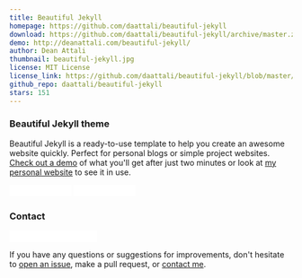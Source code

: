 ```yaml
---
title: Beautiful Jekyll
homepage: https://github.com/daattali/beautiful-jekyll
download: https://github.com/daattali/beautiful-jekyll/archive/master.zip
demo: http://deanattali.com/beautiful-jekyll/
author: Dean Attali
thumbnail: beautiful-jekyll.jpg
license: MIT License
license_link: https://github.com/daattali/beautiful-jekyll/blob/master/LICENSE
github_repo: daattali/beautiful-jekyll
stars: 151
---
```


### Beautiful Jekyll theme

Beautiful Jekyll is a ready-to-use template to help you create an
awesome website quickly. Perfect for personal blogs or simple project
websites. [Check out a demo](http://deanattali.com/beautiful-jekyll) of
what you'll get after just two minutes or look at [my personal website](http://deanattali.com/)
to see it in use.

<iframe
src="//ghbtns.com/github-btn.html?user=daattali&repo=beautiful-jekyll&type=star&count=true&size=small"
allowtransparency="true" frameborder="0" scrolling="0" width="110px"
height="20px"></iframe>

<iframe
src="//ghbtns.com/github-btn.html?user=daattali&repo=beautiful-jekyll&type=fork&count=true&size=small"
allowtransparency="true" frameborder="0" scrolling="0" width="110px"
height="20px"></iframe>

### Contact

<iframe
src="//ghbtns.com/github-btn.html?user=daattali&type=follow&count=true&size=small"
allowtransparency="true" frameborder="0" scrolling="0" width="156px"
height="20px"></iframe>

If you have any questions or suggestions for improvements, don't
hesitate to [open an issue](https://github.com/daattali/beautiful-jekyll/issues),
make a pull request, or [contact me](http://deanattali.com/aboutme#contact).
